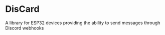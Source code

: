 # DisCard
A library for ESP32 devices providing the ability to send messages through Discord webhooks

